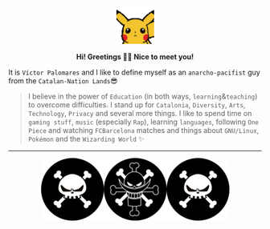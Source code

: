 <div align="center">
<p><a href="https://github.com/vpalomaresg" target="_blank"><img src="./img/pikachu_wave.gif" width="75" /></a></p>
<p><b>Hi! Greetings 👋🏼 Nice to meet you!</b></p>
</div>

It is `Víctor Palomares` and I like to define myself as an `anarcho-pacifist` guy from the `Catalan-Nation Lands`😎
  
> I believe in the power of `Education` (in both ways, `learning`&`teaching`) to overcome difficulties.
> I stand up for `Catalonia`, `Diversity`, `Arts`, `Technology`, `Privacy` and several more things.
> I like to spend time on `gaming stuff`, `music` (especially `Rap`), learning `languages`, following `One Piece` and watching `FCBarcelona` matches and things about `GNU/Linux`, `Pokémon` and the `Wizarding World` ✨

---

<p align="center"><a href="https://github.com/vpalomaresg" target="_blank"><img width="125px" src="./img/kurohige.png" align="center" alt="vpalomaresg-Kurohige-Pirate" /></a><a href="https://github.com/vpalomaresg" target="_blank"><img width="125px" src="./img/shirohige.png" align="center" alt="vpalomaresg-Shirohige-Pirate" /></a><a href="https://github.com/vpalomaresg" target="_blank"><img width="125px" src="./img/kurohige.png" align="center" alt="vpalomaresg-Kurohige-Pirate" /></a></p>
